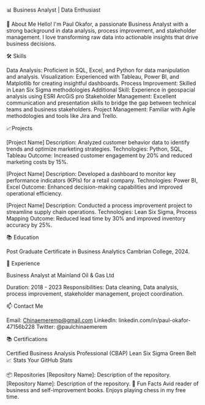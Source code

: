 📊 Business Analyst | Data Enthusiast

🌟 About Me
Hello! I'm Paul Okafor, a passionate Business Analyst with a strong background in data analysis, process improvement, and stakeholder management. 
I love transforming raw data into actionable insights that drive business decisions.

🛠️ Skills

Data Analysis: Proficient in SQL, Excel, and Python for data manipulation and analysis.
Visualization: Experienced with Tableau, Power BI, and Matplotlib for creating insightful dashboards.
Process Improvement: Skilled in Lean Six Sigma methodologies
Additional Skill: Experience in geospacial analysis using  ESRI ArcGiS pro
Stakeholder Management: Excellent communication and presentation skills to bridge the gap between technical teams and business stakeholders.
Project Management: Familiar with Agile methodologies and tools like Jira and Trello.

📈Projects

[Project Name]
Description: Analyzed customer behavior data to identify trends and optimize marketing strategies.
Technologies: Python, SQL, Tableau
Outcome: Increased customer engagement by 20% and reduced marketing costs by 15%.

[Project Name]
Description: Developed a dashboard to monitor key performance indicators (KPIs) for a retail company.
Technologies: Power BI, Excel
Outcome: Enhanced decision-making capabilities and improved operational efficiency.

[Project Name]
Description: Conducted a process improvement project to streamline supply chain operations.
Technologies: Lean Six Sigma, Process Mapping
Outcome: Reduced lead time by 30% and improved inventory accuracy by 25%.

📚 Education

Post Graduate Certificate in Business Analytics
Cambrian College, 2024.

💼 Experience

Business Analyst at Mainland Oil & Gas Ltd

Duration: 2018 - 2023
Responsibilities: Data cleaning, Data analysis, process improvement, stakeholder management, project coordination.

📫 Contact Me

Email: Chinaemeremp@gmail.com
LinkedIn: linkedin.com/in/paul-okafor-47156b228
Twitter: @paulchinaemerem

📚 Certifications

Certified Business Analysis Professional (CBAP)
Lean Six Sigma Green Belt
📈 Stats
Your GitHub Stats

📦 Repositories
[Repository Name]: Description of the repository.
[Repository Name]: Description of the repository.
🌟 Fun Facts
Avid reader of business and self-improvement books.
Enjoys playing chess in my free time.
